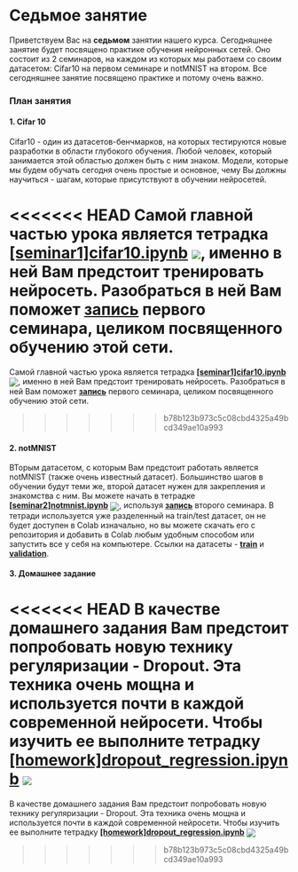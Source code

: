 
# Седьмое занятие
Приветствуем Вас на **седьмом** занятии нашего курса. Сегодняшнее занятие будет посвящено практике обучения нейронных сетей. Оно состоит из 2 семинаров, на каждом из которых мы работаем со своим датасетом: Cifar10 на первом семинаре и notMNIST на втором. Все сегодняшнее занятие посвящено практике и потому очень важно.

### План занятия
#### 1. Cifar 10
Cifar10 - один из датасетов-бенчмарков, на которых тестируются новые разработки в области глубокого обучения. Любой человек, который занимается этой областью должен быть с ним знаком. Модели, которые мы будем обучать сегодня очень простые и основное, чему Вы должны научиться - шагам, которые присутствуют в обучении нейросетей.

<<<<<<< HEAD
Самой главной частью урока является тетрадка [**[seminar1]cifar10.ipynb**](./[seminar1]cifar10.ipynb) [<img src="https://colab.research.google.com/assets/colab-badge.svg" align="center">](https://colab.research.google.com/drive/1md1mT_-9hUQR0moK7koHPdMRLKeNdlS5), именно в ней Вам предстоит тренировать нейросеть. Разобраться в ней Вам поможет [**запись**](https://www.youtube.com/watch?v=sODip3gxeyQ) первого семинара, целиком посвященного обучению этой сети.
=======
Самой главной частью урока является тетрадка [**[seminar1]cifar10.ipynb**](./[seminar1]cifar10.ipynb) [<img src="https://colab.research.google.com/assets/colab-badge.svg" align="center">](https://colab.research.google.com/drive/10sdYfKoaBusV8K4LPqS7gCaUgeJno163), именно в ней Вам предстоит тренировать нейросеть. Разобраться в ней Вам поможет [**запись**](https://www.youtube.com/watch?v=sODip3gxeyQ) первого семинара, целиком посвященного обучению этой сети.
>>>>>>> b78b123b973c5c08cbd4325a49bcd349ae10a993

#### 2. notMNIST
ВТорым датасетом, с которым Вам предстоит работать является notMNIST (также очень известный датасет). Большинство шагов  в обучении будут теми же, второй датасет нужен для закрепления и знакомства с ним. Вы можете начать в тетрадке [**[seminar2]notmnist.ipynb**](./[seminar2]notmnist.ipynb) [<img src="https://colab.research.google.com/assets/colab-badge.svg" align="center">](https://colab.research.google.com/drive/1reFpIeEh8r2Gzi6ePggyHfuHYwgG3B_e), используя [**запись**](https://www.youtube.com/watch?v=h9bLT3c4_xw) второго семинара. В тетради используется уже разделенный на train/test датасет, он не будет доступен в Colab изначально, но вы можете скачать его с репозитория и добавить в Colab любым удобным способом или запустить все у себя на компьютере. Ссылки на датасеты - [**train**](./notMNIST_train.zip) и [**validation**](./notMNIST_val.zip).

#### 3. Домашнее задание
<<<<<<< HEAD
В качестве домашнего задания Вам предстоит попробовать новую технику регуляризации - Dropout. Эта техника очень мощна и используется почти в каждой современной нейросети. Чтобы изучить ее выполните тетрадку [**[homework]dropout_regression.ipynb**](./[homework]dropout_regression.ipynb) [<img src="https://colab.research.google.com/assets/colab-badge.svg" align="center">](https://colab.research.google.com/drive/1m_s1QmSSQtC3Bn0U9PwDV8DXRI23lMvt)
=======
В качестве домашнего задания Вам предстоит попробовать новую технику регуляризации - Dropout. Эта техника очень мощна и используется почти в каждой современной нейросети. Чтобы изучить ее выполните тетрадку [**[homework]dropout_regression.ipynb**](./[homework]dropout_regression.ipynb) [<img src="https://colab.research.google.com/assets/colab-badge.svg" align="center">](https://colab.research.google.com/drive/1I-ToI7ssLExfM34v-NLYleIFjlp-VXSa)
>>>>>>> b78b123b973c5c08cbd4325a49bcd349ae10a993
